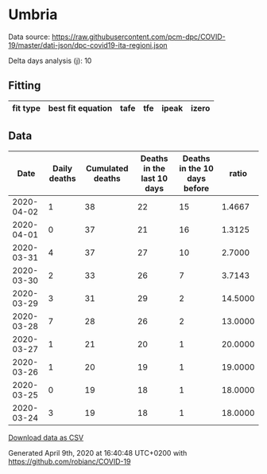 # Umbria

Data source: https://raw.githubusercontent.com/pcm-dpc/COVID-19/master/dati-json/dpc-covid19-ita-regioni.json

Delta days analysis (j): 10

## Fitting 
|fit type|best fit equation|tafe|tfe|ipeak|izero|
|-------|-----|--------|------|---|---|

## Data
|Date|Daily deaths|Cumulated deaths|Deaths in the last 10 days|Deaths in the 10 days before|ratio|
|----|----------|-----------|-------|--------------------|-----|
|2020-04-02|1|38|22|15|1.4667|
|2020-04-01|0|37|21|16|1.3125|
|2020-03-31|4|37|27|10|2.7000|
|2020-03-30|2|33|26|7|3.7143|
|2020-03-29|3|31|29|2|14.5000|
|2020-03-28|7|28|26|2|13.0000|
|2020-03-27|1|21|20|1|20.0000|
|2020-03-26|1|20|19|1|19.0000|
|2020-03-25|0|19|18|1|18.0000|
|2020-03-24|3|19|18|1|18.0000|

[Download data as CSV](COVID-19_umbria_j10_2020-04-02.csv)

Generated April 9th, 2020 at 16:40:48 UTC+0200 with https://github.com/robianc/COVID-19
